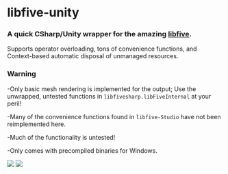 libfive-unity
=====================

### A quick CSharp/Unity wrapper for the amazing [libfive](https://github.com/libfive/libfive).

Supports operator overloading, tons of convenience functions, and Context-based automatic disposal of unmanaged resources.

### Warning
-Only basic mesh rendering is implemented for the output; Use the unwrapped, untested functions in `libfivesharp.libFiveInternal` at your peril!

-Many of the convenience functions found in `libfive-Studio` have not been reimplemented here.

-Much of the functionality is untested!

-Only comes with precompiled binaries for Windows.


<img src="https://i.imgur.com/F6M2teg.png"> <img src="https://i.imgur.com/WeIl9KK.png">
